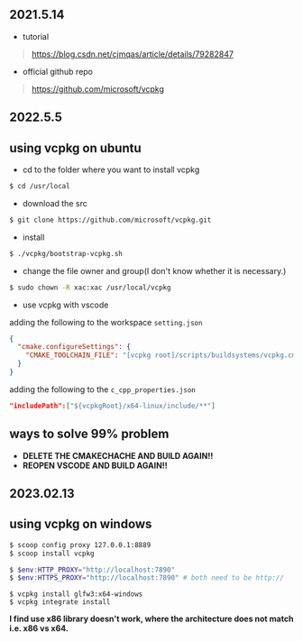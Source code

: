 2021.5.14
---

- tutorial

> https://blog.csdn.net/cjmqas/article/details/79282847

- official github repo

> https://github.com/microsoft/vcpkg

2022.5.5
---

## using vcpkg on ubuntu

- cd to the folder where you want to install vcpkg

```bash
$ cd /usr/local
```

- download the src

```bash
$ git clone https://github.com/microsoft/vcpkg.git
```

- install

```bash
$ ./vcpkg/bootstrap-vcpkg.sh
```

- change the file owner and group(I don't know whether it is necessary.)

```bash
$ sudo chown -R xac:xac /usr/local/vcpkg
```

- use vcpkg with vscode

adding the following to the workspace `setting.json`

```json
{
  "cmake.configureSettings": {
    "CMAKE_TOOLCHAIN_FILE": "[vcpkg root]/scripts/buildsystems/vcpkg.cmake"
  }
}
```

adding the following to the `c_cpp_properties.json`

```json
"includePath":["${vcpkgRoot}/x64-linux/include/**"]
```

## ways to solve 99% problem

- **DELETE THE CMAKECHACHE AND BUILD AGAIN!!**
- **REOPEN VSCODE AND BUILD AGAIN!!**

2023.02.13
---

## using vcpkg on windows

```bash
$ scoop config proxy 127.0.0.1:8889
$ scoop install vcpkg
```

```powershell
$ $env:HTTP_PROXY="http://localhost:7890"
$ $env:HTTPS_PROXY="http://localhost:7890" # both need to be http://
```

```
$ vcpkg install glfw3:x64-windows
$ vcpkg integrate install
```

**I find use x86 library doesn't work, where the architecture does not match i.e. x86 vs x64.**